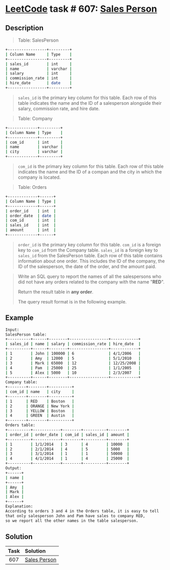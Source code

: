 # [LeetCode][leetcode] task # 607: [Sales Person][task]

Description
-----------

> Table: SalesPerson
```sh
+-----------------+---------+
| Column Name     | Type    |
+-----------------+---------+
| sales_id        | int     |
| name            | varchar |
| salary          | int     |
| commission_rate | int     |
| hire_date       | date    |
+-----------------+---------+
```
> `sales_id` is the primary key column for this table.
> Each row of this table indicates the name and the ID of a salesperson
> alongside their salary, commission rate, and hire date.

> Table: Company
```sh
+-------------+---------+
| Column Name | Type    |
+-------------+---------+
| com_id      | int     |
| name        | varchar |
| city        | varchar |
+-------------+---------+
```
> `com_id` is the primary key column for this table.
> Each row of this table indicates the name and the ID of a compan
> and the city in which the company is located.

> Table: Orders
```sh
+-------------+------+
| Column Name | Type |
+-------------+------+
| order_id    | int  |
| order_date  | date |
| com_id      | int  |
| sales_id    | int  |
| amount      | int  |
+-------------+------+
```
> `order_id` is the primary key column for this table.
> `com_id` is a foreign key to `com_id` from the Company table.
> `sales_id` is a foreign key to `sales_id` from the SalesPerson table.
> Each row of this table contains information about one order.
> This includes the ID of the company, the ID of the salesperson, the date of the order, and the amount paid.

> Write an SQL query to report the names of all the salespersons
> who did not have any orders related to the company with the name "**RED**".
> 
> Return the result table in **any order**.
> 
> The query result format is in the following example.



Example
-------

```sh
Input: 
SalesPerson table:
+----------+------+--------+-----------------+------------+
| sales_id | name | salary | commission_rate | hire_date  |
+----------+------+--------+-----------------+------------+
| 1        | John | 100000 | 6               | 4/1/2006   |
| 2        | Amy  | 12000  | 5               | 5/1/2010   |
| 3        | Mark | 65000  | 12              | 12/25/2008 |
| 4        | Pam  | 25000  | 25              | 1/1/2005   |
| 5        | Alex | 5000   | 10              | 2/3/2007   |
+----------+------+--------+-----------------+------------+
Company table:
+--------+--------+----------+
| com_id | name   | city     |
+--------+--------+----------+
| 1      | RED    | Boston   |
| 2      | ORANGE | New York |
| 3      | YELLOW | Boston   |
| 4      | GREEN  | Austin   |
+--------+--------+----------+
Orders table:
+----------+------------+--------+----------+--------+
| order_id | order_date | com_id | sales_id | amount |
+----------+------------+--------+----------+--------+
| 1        | 1/1/2014   | 3      | 4        | 10000  |
| 2        | 2/1/2014   | 4      | 5        | 5000   |
| 3        | 3/1/2014   | 1      | 1        | 50000  |
| 4        | 4/1/2014   | 1      | 4        | 25000  |
+----------+------------+--------+----------+--------+
Output: 
+------+
| name |
+------+
| Amy  |
| Mark |
| Alex |
+------+
Explanation: 
According to orders 3 and 4 in the Orders table, it is easy to tell
that only salesperson John and Pam have sales to company RED,
so we report all the other names in the table salesperson.
```

Solution
--------

| Task | Solution                 |
|:----:|:-------------------------|
| 607  | [Sales Person][solution] |


[leetcode]: <http://leetcode.com/>
[task]: <https://leetcode.com/problems/sales-person/>
[solution]: <https://github.com/wellaxis/praxis-leetcode/blob/main/src/main/java/com/witalis/praxis/leetcode/task/h7/p607/option/Practice.java>
